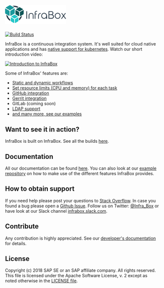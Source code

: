 # <a href="http://www.infrabox.net"><img src="src\dashboard-client\static\logo_compact_transparent.png" width="200"></a>
[![Build Status](https://infrabox.ninja/api/v1/projects/deb14c11-dcbe-41f0-ade8-9d26e87266c3/state.svg)](https://infrabox.ninja/dashboard/#/project/sap-infrabox)

InfraBox is a continuous integration system. It's well suited for cloud native applications and has [native support for kubernetes](https://github.com/SAP/infrabox-examples/tree/master/kubernetes). Watch our short introduction video:

[![Introduction to InfraBox](https://img.youtube.com/vi/O8N2U7d404I/0.jpg)](https://www.youtube.com/watch?v=O8N2U7d404I)

Some of InfraBox' features are:

- [Static and dynamic workflows](https://github.com/SAP/infrabox-examples)
- [Set resource limits (CPU and memory) for each task](https://github.com/SAP/infrabox-examples)
- [GitHub integration](docs/install/configure/github.md)
- [Gerrit integration](docs/install/configure/gerrit.md)
- GitLab (coming soon)
- [LDAP support](docs/install/configure/ldap.md)
- [and many more, see our examples](https://github.com/SAP/infrabox-examples)

## Want to see it in action?
InfraBox is built on InfraBox. See all the builds [here](https://infrabox.ninja/dashboard/#/project/sap-infrabox).

## Documentation
All our documentation can be found [here](docs/README.md). You can also look at our [example repository](https://github.com/SAP/infrabox-examples) on how to make use of the different features InfraBox provides.

## How to obtain support
If you need help please post your questions to [Stack Overflow](https://stackoverflow.com/questions/tagged/infrabox).
In case you found a bug please open a [Github Issue](https://github.com/SAP/infrabox/issues).
Follow us on Twitter: [@Infra_Box](https://twitter.com/Infra_Box) or have look at our Slack channel [infrabox.slack.com](https://infrabox.slack.com/).

## Contribute
Any contribution is highly appreciated. See our [developer's documentation](docs/dev.md) for details.

## License
Copyright (c) 2018 SAP SE or an SAP affiliate company. All rights reserved.
This file is licensed under the Apache Software License, v. 2 except as noted otherwise in the [LICENSE file](LICENSE).
